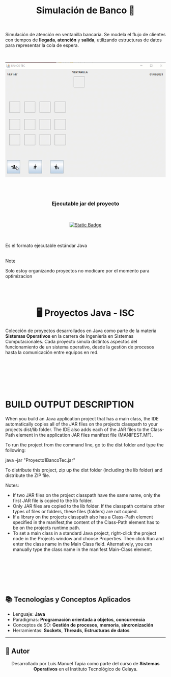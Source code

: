 <h1 align="center">
    Simulación de Banco  🏦
</h1>
<br>

Simulación de atención en ventanilla bancaria. Se modela el flujo de clientes con tiempos de **llegada**, **atención** y **salida**, utilizando estructuras de datos para representar la cola de espera.

<br>
<p align="center">
  <img src="./preview/banco.gif" alt="Banco" width="800">
</p>

<br><br>

<h3 align="center">
    Ejecutable jar del proyecto
</h3>
<br>

<div align="center">
   
  [![Static Badge](https://img.shields.io/badge/Descargar-%2385C8C8?style=flat&logo=abdownloadmanager&logoColor=%2300465B)](/dist/README.md)

</div>

<br><br>
Es el formato ejecutable estándar Java
<br><br>

> [!NOTE]
> Solo estoy organizando proyectos no modicare por el momento para optimizacion

<br><br>





<div align="center">

# 🖥️ Proyectos Java - ISC

</div>

Colección de proyectos desarrollados en Java como parte de la materia **Sistemas Operativos** en la carrera de Ingeniería en Sistemas Computacionales. Cada proyecto simula distintos aspectos del funcionamiento de un sistema operativo, desde la gestión de procesos hasta la comunicación entre equipos en red.



<br><br><br><br><br>

# BUILD OUTPUT DESCRIPTION

When you build an Java application project that has a main class, the IDE
automatically copies all of the JAR
files on the projects classpath to your projects dist/lib folder. The IDE
also adds each of the JAR files to the Class-Path element in the application
JAR files manifest file (MANIFEST.MF).

To run the project from the command line, go to the dist folder and
type the following:

java -jar "Proyecto1BancoTec.jar"

To distribute this project, zip up the dist folder (including the lib folder)
and distribute the ZIP file.

Notes:

- If two JAR files on the project classpath have the same name, only the first
  JAR file is copied to the lib folder.
- Only JAR files are copied to the lib folder.
  If the classpath contains other types of files or folders, these files (folders)
  are not copied.
- If a library on the projects classpath also has a Class-Path element
  specified in the manifest,the content of the Class-Path element has to be on
  the projects runtime path.
- To set a main class in a standard Java project, right-click the project node
  in the Projects window and choose Properties. Then click Run and enter the
  class name in the Main Class field. Alternatively, you can manually type the
  class name in the manifest Main-Class element.



<br><br><br>
---

## 📚 Tecnologías y Conceptos Aplicados

- Lenguaje: **Java**
- Paradigmas: **Programación orientada a objetos**, **concurrencia**
- Conceptos de SO: **Gestión de procesos**, **memoria**, **sincronización**
- Herramientas: **Sockets**, **Threads**, **Estructuras de datos**

---

## 🚀 Autor  
<p align="center">
Desarrollado por Luis Manuel Tapia como parte del curso de <strong>Sistemas Operativos</strong> en el Instituto Tecnológico de Celaya.
</p>


